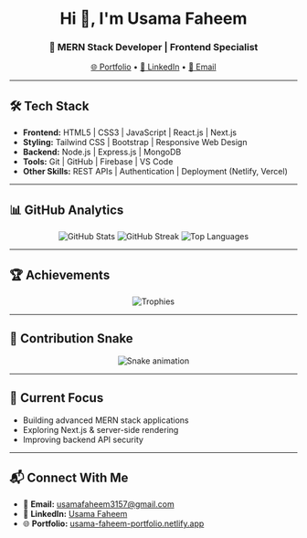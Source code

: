 <h1 align="center">Hi 👋, I'm Usama Faheem</h1>
<h3 align="center">🚀 MERN Stack Developer | Frontend Specialist</h3>

<p align="center">
  <a href="https://usama-faheem-portfolio.netlify.app/" target="_blank">🌐 Portfolio</a> • 
  <a href="https://www.linkedin.com/in/usama-faheem/" target="_blank">💼 LinkedIn</a> • 
  <a href="mailto:usamafaheem3157@gmail.com">📧 Email</a>
</p>

---

## 🛠 Tech Stack
- **Frontend:** HTML5 | CSS3 | JavaScript | React.js | Next.js
- **Styling:** Tailwind CSS | Bootstrap | Responsive Web Design
- **Backend:** Node.js | Express.js | MongoDB
- **Tools:** Git | GitHub | Firebase | VS Code
- **Other Skills:** REST APIs | Authentication | Deployment (Netlify, Vercel)

---

## 📊 GitHub Analytics
<p align="center">
  <img src="https://github-readme-stats.vercel.app/api?username=usamafaheem02code&show_icons=true&theme=tokyonight" alt="GitHub Stats" />
  <img src="https://github-readme-streak-stats.herokuapp.com/?user=usamafaheem02code&theme=tokyonight" alt="GitHub Streak" />
  <img src="https://github-readme-stats.vercel.app/api/top-langs/?username=usamafaheem02code&layout=compact&theme=tokyonight" alt="Top Languages" />
</p>

---

## 🏆 Achievements
<p align="center">
  <img src="https://github-profile-trophy.vercel.app/?username=usamafaheem02code&theme=tokyonight&no-frame=true&no-bg=true&margin-w=4" alt="Trophies" />
</p>

---

## 🐍 Contribution Snake
<p align="center">
  <img src="https://github.com/usamafaheem02code/usamafaheem02code/blob/output/github-contribution-grid-snake.svg" alt="Snake animation" />
</p>

---

## 🌱 Current Focus
- Building advanced MERN stack applications
- Exploring Next.js & server-side rendering
- Improving backend API security

---

## 📬 Connect With Me
- 📧 **Email:** usamafaheem3157@gmail.com  
- 💼 **LinkedIn:** [Usama Faheem](https://www.linkedin.com/in/usama-faheem/)  
- 🌐 **Portfolio:** [usama-faheem-portfolio.netlify.app](https://usama-faheem-portfolio.netlify.app/)
